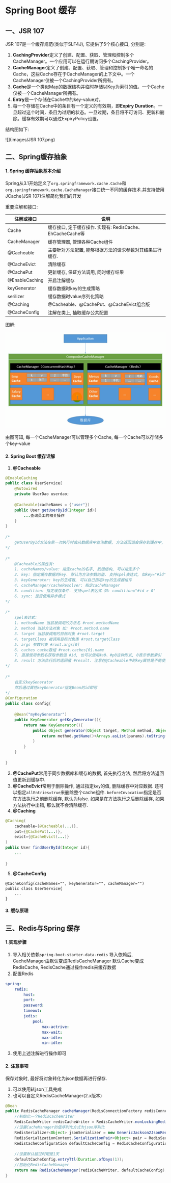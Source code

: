 # Spring Boot 缓存

## 一、JSR 107

JSR 107是一个缓存规范(类似于SLF4J), 它提供了5个核心接口, 分别是:

1. **CachingProvider**定义了创建、配置、获取、管理和控制多个CacheManager。一个应用可以在运行期访问多个CachingProvider。
2. **CacheManager**定义了创建、配置、获取、管理和控制多个唯一命名的Cache，这些Cache存在于CacheManager的上下文中。一个CacheManager仅被一个CachingProvider所拥有。
3. **Cache**是一个类似Map的数据结构并临时存储以Key为索引的值。一个Cache仅被一个CacheManager所拥有。
4. **Entry**是一个存储在Cache中的key-value对。
5. 每一个存储在Cache中的条目有一个定义的有效期，即**Expiry Duration**。一旦超过这个时间，条目为过期的状态。一旦过期，条目将不可访问、更新和删除。缓存有效期可以通过ExpiryPolicy设置。

结构图如下:

![](images/JSR 107.png)



## 二、Spring缓存抽象

#### 1. Spring 缓存抽象基本介绍

Spring从3.1开始定义了`org.springframework.cache.Cache`和`org.springframework.cache.CacheManager`接口统一不同的缓存技术.并支持使用JCache(JSR 107)注解简化我们的开发

重要注解和接口:

| 注解或接口     | 说明                                                       |
| -------------- | ---------------------------------------------------------- |
| Cache          | 缓存接口, 定于缓存操作. 实现有: RedisCache、EhCacheCache等 |
| CacheManager   | 缓存管理器, 管理各种Cache组件                              |
| @Cacheable     | 主要针对方法配置, 能够根据方法的请求参数对其结果进行缓存.  |
| @CacheEvict    | 清除缓存                                                   |
| @CachePut      | 更新缓存, 保证方法调用, 同时缓存结果                       |
| @EnableCaching | 开启注解缓存                                               |
| keyGenerator   | 缓存数据时key的生成策略                                    |
| serilizer      | 缓存数据时value序列化策略                                  |
| @Caching       | @Cacheable、@CachePut、@CacheEvict组合版                   |
| @CacheConfig   | 注解在类上, 抽取缓存公共配置                               |

图解:

![](images/Spring缓存抽象图解.png)

由图可知, 每一个CacheManager可以管理多个Cache, 每一个Cache可以存储多个key-value



#### 2. Spring Boot 缓存详解

1. **@Cacheable**

```java
@EnableCaching
public class UserService{
    @Autowired
    private UserDao userdao;
    
    @Cacheable(cacheNames = {"user"})
    public User getUserById(Integer id){
        ...查询员工的相关操作
    }
}

/*
	getUserById方法在第一次执行时会从数据库中查询数据, 方法返回值会保存到缓存中, 第二次调用该方法时, 只要key是一样的, 那么就不会再从数据库中查询而是直接从缓存中获取
*/

/*
	@Cacheable的属性有:
	1. cacheNames/value: 指定cache的名字, 数组结构, 可以指定多个
	2. key: 指定缓存数据的key. 默认为方法参数的值. 支持spel表达式, 如key="#id"
	3. keyGenerator: key的生成器, 可以自己指定key的生成器组件
	4. cacheManager/cacheResolver: 指定cacheManager
	5. condition: 指定缓存条件. 支持spel表达式 如: condition="#id > 0"
	6. sync: 是否使用异步模式
*/

/*
	spel表达式:
	1. methodName 当前被调用的方法名 #root.methodName
	2. method 当前方法对象 如: #root.method.name
	3. target 当前被调用的目标对象 #root.target
	4. targetClass 被调用目标对象类 #root.targetClass
	5. args 参数列表 #root.args[0]
	6. caches cache数组 #root.caches[0].name
	7. 直接使用参数名获取参数值 #id, 也可以使用#a0、#p0这种形式, 0表示参数索引
	8. result 方法执行后的返回值 #result. 注意在@Cacheable中的key属性是不能使用 #result的, 因为@Cacheable生成key的时间是在方法执行之前, 那时还没有返回值
*/

/*
	自定义keyGenerator
	然后通过属性keyGenerator指定Bean的id即可
*/
@Configuration
public class config{
    
    @Bean("myKeyGenerator")
    public KeyGenerator getKeyGenerator(){
        return new KeyGenerator(){
            public Object generator(Object target, Method method, Object...params){
                return method.getName()+Arrays.asList(params).toString();
            }
        }
    }
    
}
```

2. **@CachePut**常用于同步数据库和缓存的数据, 首先执行方法, 然后将方法返回值更新到缓存中.
3. **@CacheEvict**常用于删除操作, 通过指定`key`的值, 删除缓存中对应数据. 还可以指定`allEntries=true`来删除整个cache组件. `beforeInvocation`指定是否在方法执行之前删除缓存, 默认为false. 如果是在方法执行之后删除缓存, 如果方法执行中出错, 那么就不会清除缓存.
4. **@Caching**

```java
@Caching(
	cacheable={@Cacheable(...)},
    put={@CachePut(...)},
    evict={@CacheEvict(...)}
)
public User findUserById(Integer id){
	...	    
    
}
```

5. **@CacheConfig**

```
@CacheConfig(cacheNames="", keyGenerator="", cacheManager="")
public class UserService{
	...
}
```



#### 3. 缓存原理



## 三、Redis与Spring 缓存

#### 1.实现步骤

1. 导入相关依赖`spring-boot-starter-data-redis`
    导入依赖后, CacheManager由默认变成RedisCacheManager
    默认Cache变成RedisCache, RedisCache通过操作redis来缓存数据
2. 配置Redis

```yaml
spring:
	redis:
		host: 
		port:
		password:
		timeout:
		jedis:
			pool:
				max-actrive:
				max-wait:
				max-idle:
				min-idle:
```

3. 使用上述注解进行操作即可



#### 2. 注意事项

保存对象时, 最好将对象转化为json数据再进行保存.

1. 可以使用转json工具完成
2. 也可以自定义RedisCacheManager(2.x版本)

```java
@Bean
public RedisCacheManager cacheManager(RedisConnectionFactory redisConnectionFactory) {
	//初始化一个RedisCacheWriter
 	RedisCacheWriter redisCacheWriter = RedisCacheWriter.nonLockingRedisCacheWriter(redisConnectionFactory);
	//设置CacheManager的值序列化方式为json序列化
	RedisSerializer<Object> jsonSerializer = new GenericJackson2JsonRedisSerializer();
	RedisSerializationContext.SerializationPair<Object> pair = RedisSerializationContext.SerializationPair.fromSerializer(jsonSerializer);
	RedisCacheConfiguration defaultCacheConfig = RedisCacheConfiguration.defaultCacheConfig().serializeValuesWith(pair);

	//设置默认超过时期是1天
	defaultCacheConfig.entryTtl(Duration.ofDays(1));
    //初始化RedisCacheManager
    return new RedisCacheManager(redisCacheWriter, defaultCacheConfig);
}
```



